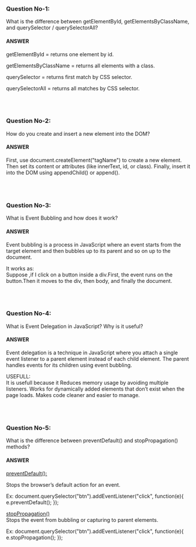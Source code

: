 <h3>Question No-1:</h3>
<p>What is the difference between getElementById, getElementsByClassName, and querySelector / querySelectorAll?</p>
<h4>ANSWER</h4>
<p>getElementById = returns one element by id.<br>

getElementsByClassName = returns all elements with a class.

querySelector = returns first match by CSS selector.

querySelectorAll = returns all matches by CSS selector.</p>

 <br>
 <br>
 
<h3>Question No-2:</h3>
<p>How do you create and insert a new element into the DOM?</p>
<h4>ANSWER</h4>
<p>
    First, use document.createElement("tagName") to create a new element.
Then set its content or attributes (like innerText, id, or class).
Finally, insert it into the DOM using appendChild() or append().
</p>

 <br>
 <br>


 <h3>Question No-3:</h3>
<p>What is Event Bubbling and how does it work?</p>
<h4>ANSWER</h4>
<p>
Event bubbling is a process in JavaScript where an event starts from the target element and then bubbles up to its parent and so on up to the document.

It works as:<br>
Suppose ,if I click on a button inside a div.First, the event runs on the button.Then it moves to the div, then body, and finally the document.
</p>

 <br>
 <br>




  <h3>Question No-4:</h3>
<p>What is Event Delegation in JavaScript? Why is it useful?</p>
<h4>ANSWER</h4>
<p>
Event delegation is a technique in JavaScript where you attach a single event listener to a parent element instead of each child element. The parent handles events for its children using event bubbling.

USEFULL: <br>
It is usefull because it Reduces memory usage by avoiding multiple listeners.
Works for dynamically added elements that don’t exist when the page loads.
Makes code cleaner and easier to manage.
    
</p>

 <br><br>

  <h3>Question No-5:</h3>
<p>What is the difference between preventDefault() and stopPropagation() methods?</p>
<h4>ANSWER</h4>
<p>
<ins>preventDefault():</ins><br>

Stops the browser’s default action for an event.

Ex:
document.querySelector("btn").addEventListener("click", function(e){
    e.preventDefault();
});<br>

<ins>stopPropagation()</ins><br>
Stops the event from bubbling or capturing to parent elements.

Ex:
document.querySelector("btn").addEventListener("click", function(e){
    e.stopPropagation();
});
<br>
    
</p>

 <br>


